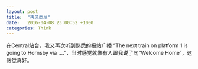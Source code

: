 ```yaml
---
layout: post
title:  "再见悉尼"
date:   2016-04-08 23:00:52 +1000
categories: Think
---
```


在Central站台，我又再次听到熟悉的报站广播 “The next train on platform 1 is going to Hornsby via ....”，当时感觉就像有人跟我说了句“Welcome Home”，这感觉真好。
